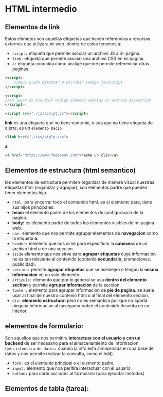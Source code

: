 # HTML intermedio
## Elementos de link
Estos elemetos son aquellas etiquetas que hacen referencias a recursos externos que utilizara mi web.
dentro de estos tenemos a:
- `script:` etiqueta que permite asociar un archivo JS a mi pagina.
- `link:` etiqueta que permite asociar una archivo CSS en mi pagina.
- `a:` etiqueta conocida como anclaje que me permite referenciar otras paginas.

```html
<script> 
    //aqui puedo ejecutar o escribir codigo javascript
</script>

<script>
//en lugar de escribir codigo podemos asociar un archivo javascript
</script>

<script src="./js/script.js"></script>
```
**link**
es una etiqueta que no tiene contenio, o sea que no tiene etiqueta de cierre, es un `elemento bacio`
```html
<link href="./css/style.css">
```
**a**
```html
<a href="https://www.facebook.com">hasme un clic</a>
```
## Elementos de estructura (html semantico)
los elementos de estructura permiten organizar de manera visual nuestras etiquetas html (organizar y agrupar), son elementos padre que pueden tener elementos hijo.
- `html:` para encerrar todo el contenido html. es el elemento pare, tiene sus hijos principales:
- **head:** el elemento padre de los elementos de configuracion de la pagina.
- **body:** es elemento padre de todos los elementos visibles de mi pagina web.
- `nav:` elemento que nos permite agrupar elementos de **navegacion** como la etiqueta **a**.
- `header:` elemento que nos sirve para especificar la **cabecera** de un archivo html o de una seccion.
- `aside` elemento que nos sirve para **agrupar etiquetas** cuya informacion no es tan relevante al contenido (contenio **secundario**, promociones, publicidad).
- `seccion:` permite **agrupar etiquetas** que se asemejen o tengan la **misma informacion** en un solo elemento.
- `articule:` elemento que por lo general se usa **dentro del elemento section** y permite **agrupar informacion** de la seccion.
- `footer:` elemento para agrupar informacion de **pie de pagina**. se suele usar al final de nuestro contenio html o al final del elemento section.
- `div:` **elemento estructural** pero no es semantico por que no aporta ninguna informacion al navegador sobre el contenido descrito en un interior.

## elementos de formulario:
Son aquellos que nos permitira **interactuar con el usuario y con un backend** de ser necesario para el almacenamiento de informacion (`persistenccia de datos:` cuando la info esta almacenada en una base de datos y nos permite realizar la consulta, como el hdd).
- `form:` es el elemento principal o el elemento padre.
- `input:` elemento que noa peritira interactuar con el usuario.
- `button:` para darle acciones al formulario (para ejecutar metodos) 
## Elementos de tabla (tarea):